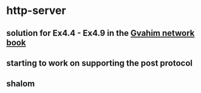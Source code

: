 # http-server
## solution for Ex4.4 - Ex4.9 in the [Gvahim network book](https://data.cyber.org.il/networks/networks.pdf)
## starting to work on supporting the post protocol
## shalom
